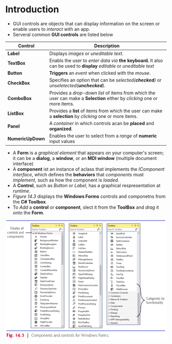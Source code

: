 # Introduction
+ GUI controls are objects that can display information on the screen or enable users to _interact_ with an app.
+ Serveral common __GUI controls__ are listed below

| Control | Description |
| ------ | --- |
| __Label__ | Displays _images_ or _uneditable text_. |
| __TextBox__ | Enabls the user to _enter data via_ __the keyboard.__ It  also can be used to __display__ _editable_ or _uneditable text_ |
| __Button__ | __Triggers__ an _event_ when clicked with the _mouse_. |
| __CheckBox__ | Specifies an option that can be _selected(__checked__)_ or _unseletected(__unchecked__)_. |
| __ComboBox__ | Provides a _drop-down list_ of items from which the user can make a __Selection__ either by _clicking_ one or more items. |
| __ListBox__ | Provides a __list__ of items from which the user can make a __selection__ by _clicking_ one or more items. |
| __Panel__ | A _container_ in which  controls acan be __placed__ and __organized__. |
| __NumericUpDown__ | Enables the user to select from a _range_ of __numeric__ input values

+ A __Form__ is a _graphical element_ that appears on your computer's screen; it can be a __dialog__, a __window__, or an __MDI window__ (multiple document interface)
+ A __component__ ist an instance of aclass that implements the _IComponent interface_, which defines the __behaviors__ that _components_ must _implement,_ such as how the component is _loaded._
+ A __Control__, such as _Button_ or _Label_, has a graphical respresentation at _runtime_.
+ _Figure 14.3_ displays the __Windows Forms__ controls and componetns  from the __C# Toolbox__.
+ To _Add_ a __control__ or __component__, slect it from the __ToolBox__ and _drag_ it _onto_ the __Form__.


    
    
    
![image not working][fig14]








[fig14]: fig_14_3.png
